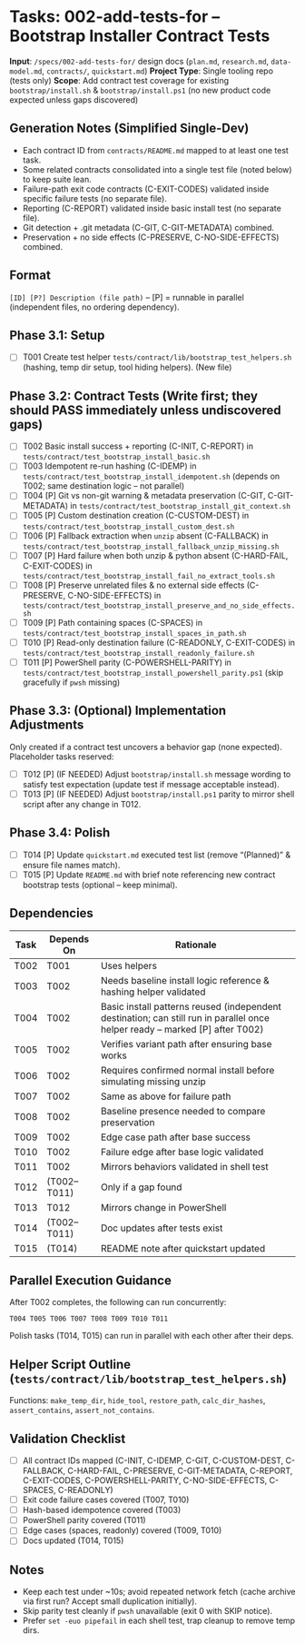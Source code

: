 # Tasks: 002-add-tests-for – Bootstrap Installer Contract Tests

**Input**: `/specs/002-add-tests-for/` design docs (`plan.md`, `research.md`, `data-model.md`, `contracts/`, `quickstart.md`)
**Project Type**: Single tooling repo (tests only)
**Scope**: Add contract test coverage for existing `bootstrap/install.sh` & `bootstrap/install.ps1` (no new product code expected unless gaps discovered)

## Generation Notes (Simplified Single-Dev)
- Each contract ID from `contracts/README.md` mapped to at least one test task.
- Some related contracts consolidated into a single test file (noted below) to keep suite lean.
- Failure-path exit code contracts (C-EXIT-CODES) validated inside specific failure tests (no separate file).
- Reporting (C-REPORT) validated inside basic install test (no separate file).
- Git detection + .git metadata (C-GIT, C-GIT-METADATA) combined.
- Preservation + no side effects (C-PRESERVE, C-NO-SIDE-EFFECTS) combined.

## Format
`[ID] [P?] Description (file path)`  – [P] = runnable in parallel (independent files, no ordering dependency).

## Phase 3.1: Setup
- [ ] T001 Create test helper `tests/contract/lib/bootstrap_test_helpers.sh` (hashing, temp dir setup, tool hiding helpers). (New file)

## Phase 3.2: Contract Tests (Write first; they should PASS immediately unless undiscovered gaps)
- [ ] T002 Basic install success + reporting (C-INIT, C-REPORT) in `tests/contract/test_bootstrap_install_basic.sh`
- [ ] T003 Idempotent re-run hashing (C-IDEMP) in `tests/contract/test_bootstrap_install_idempotent.sh` (depends on T002; same destination logic – not parallel)
- [ ] T004 [P] Git vs non-git warning & metadata preservation (C-GIT, C-GIT-METADATA) in `tests/contract/test_bootstrap_install_git_context.sh`
- [ ] T005 [P] Custom destination creation (C-CUSTOM-DEST) in `tests/contract/test_bootstrap_install_custom_dest.sh`
- [ ] T006 [P] Fallback extraction when `unzip` absent (C-FALLBACK) in `tests/contract/test_bootstrap_install_fallback_unzip_missing.sh`
- [ ] T007 [P] Hard failure when both unzip & python absent (C-HARD-FAIL, C-EXIT-CODES) in `tests/contract/test_bootstrap_install_fail_no_extract_tools.sh`
- [ ] T008 [P] Preserve unrelated files & no external side effects (C-PRESERVE, C-NO-SIDE-EFFECTS) in `tests/contract/test_bootstrap_install_preserve_and_no_side_effects.sh`
- [ ] T009 [P] Path containing spaces (C-SPACES) in `tests/contract/test_bootstrap_install_spaces_in_path.sh`
- [ ] T010 [P] Read-only destination failure (C-READONLY, C-EXIT-CODES) in `tests/contract/test_bootstrap_install_readonly_failure.sh`
- [ ] T011 [P] PowerShell parity (C-POWERSHELL-PARITY) in `tests/contract/test_bootstrap_install_powershell_parity.ps1` (skip gracefully if `pwsh` missing)

## Phase 3.3: (Optional) Implementation Adjustments
Only created if a contract test uncovers a behavior gap (none expected). Placeholder tasks reserved:
- [ ] T012 [P] (IF NEEDED) Adjust `bootstrap/install.sh` message wording to satisfy test expectation (update test if message acceptable instead).
- [ ] T013 [P] (IF NEEDED) Adjust `bootstrap/install.ps1` parity to mirror shell script after any change in T012.

## Phase 3.4: Polish
- [ ] T014 [P] Update `quickstart.md` executed test list (remove “(Planned)” & ensure file names match).
- [ ] T015 [P] Update `README.md` with brief note referencing new contract bootstrap tests (optional – keep minimal).

## Dependencies
| Task | Depends On | Rationale |
|------|------------|-----------|
| T002 | T001 | Uses helpers |
| T003 | T002 | Needs baseline install logic reference & hashing helper validated |
| T004 | T002 | Basic install patterns reused (independent destination; can still run in parallel once helper ready – marked [P] after T002) |
| T005 | T002 | Verifies variant path after ensuring base works |
| T006 | T002 | Requires confirmed normal install before simulating missing unzip |
| T007 | T002 | Same as above for failure path |
| T008 | T002 | Baseline presence needed to compare preservation |
| T009 | T002 | Edge case path after base success |
| T010 | T002 | Failure edge after base logic validated |
| T011 | T002 | Mirrors behaviors validated in shell test |
| T012 | (T002–T011) | Only if a gap found |
| T013 | T012 | Mirrors change in PowerShell |
| T014 | (T002–T011) | Doc updates after tests exist |
| T015 | (T014) | README note after quickstart updated |

## Parallel Execution Guidance
After T002 completes, the following can run concurrently:
```
T004 T005 T006 T007 T008 T009 T010 T011
```
Polish tasks (T014, T015) can run in parallel with each other after their deps.

## Helper Script Outline (`tests/contract/lib/bootstrap_test_helpers.sh`)
Functions: `make_temp_dir`, `hide_tool`, `restore_path`, `calc_dir_hashes`, `assert_contains`, `assert_not_contains`.

## Validation Checklist
- [ ] All contract IDs mapped (C-INIT, C-IDEMP, C-GIT, C-CUSTOM-DEST, C-FALLBACK, C-HARD-FAIL, C-PRESERVE, C-GIT-METADATA, C-REPORT, C-EXIT-CODES, C-POWERSHELL-PARITY, C-NO-SIDE-EFFECTS, C-SPACES, C-READONLY)
- [ ] Exit code failure cases covered (T007, T010)
- [ ] Hash-based idempotence covered (T003)
- [ ] PowerShell parity covered (T011)
- [ ] Edge cases (spaces, readonly) covered (T009, T010)
- [ ] Docs updated (T014, T015)

## Notes
- Keep each test under ~10s; avoid repeated network fetch (cache archive via first run? Accept small duplication initially).
- Skip parity test cleanly if `pwsh` unavailable (exit 0 with SKIP notice).
- Prefer `set -euo pipefail` in each shell test, trap cleanup to remove temp dirs.
